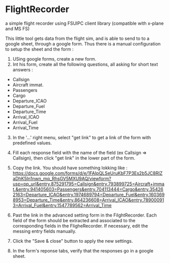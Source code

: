 # FlightRecorder
a simple flight recorder using FSUIPC client library (compatible with x-plane and MS FS)

This little tool gets data from the flight sim, and is able to send to to a google sheet, through a google form.
Thus there is a manual configuration to setup the sheet and the form :

1) USing google forms, create a new form.
2) Int his form, create all the following questions, all asking for short text answers :
- Callsign
- Aircraft immat.
- Passengers
- Cargo
- Departure_ICAO
- Departure_Fuel
- Departure_Time
- Arrival_ICAO
- Arrival_Fuel
- Arrival_Time

3) In the '...' right menu, select "get link" to get a link of the form with predefined values.
4) Fill each response field with the name of the field (ex Callsign => Callsign), then click "get link" in the lower part of the form.
5) Copy the link. You should have something lokking like :
   https://docs.google.com/forms/d/e/1FAIpQLSeUruKbF7P3Es2b5JC8RIZaDhK5In1nwn_mq_RhsGV5MXU9AQ/viewform?usp=pp_url&entry.875291795=Callsign&entry.793899725=Aircraft+immat.&entry.941405603=Passengers&entry.704113444=Cargo&entry.354262163=Departure_ICAO&entry.1974689794=Departure_Fuel&entry.1603698953=Departure_Time&entry.864236608=Arrival_ICAO&entry.789000913=Arrival_Fuel&entry.1547789562=Arrival_Time

6) Past the link in the advanced setting form in the FilghtRecorder. Each field of the form should be extracted and associated to the corresponding fields in the FligheRecorder. If necessary, edit the messing entry fields manually.

7) Click the "Save & close" button to apply the new settings.
8) In the form's reponse tabs, verify that the responses go in a google sheet.
   

